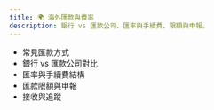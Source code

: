 ```yaml
---
title: 🌍 海外匯款與費率
description: 銀行 vs 匯款公司、匯率與手續費、限額與申報。
---
```


- 常見匯款方式
- 銀行 vs 匯款公司對比
- 匯率與手續費結構
- 匯款限額與申報
- 接收與追蹤
